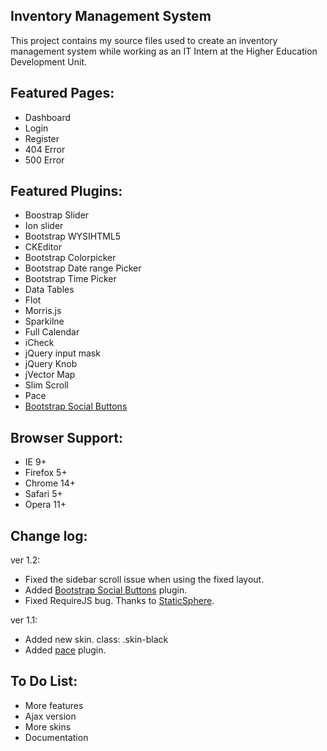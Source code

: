 Inventory Management System
------------------------
This project contains my source files used to create an inventory management system while working as an IT Intern at the Higher Education Development Unit.

Featured Pages:
----------------
- Dashboard
- Login
- Register
- 404 Error
- 500 Error

Featured Plugins:
-----------------
- Boostrap Slider
- Ion slider
- Bootstrap WYSIHTML5
- CKEditor
- Bootstrap Colorpicker
- Bootstrap Date range Picker
- Bootstrap Time Picker
- Data Tables
- Flot
- Morris.js
- Sparkilne
- Full Calendar
- iCheck
- jQuery input mask
- jQuery Knob
- jVector Map
- Slim Scroll
- Pace
- [Bootstrap Social Buttons](http://lipis.github.io/bootstrap-social/ "Bootstrap Social")

Browser Support:
----------------
- IE 9+
- Firefox 5+
- Chrome 14+
- Safari 5+
- Opera 11+

Change log:
-----------
ver 1.2:
- Fixed the sidebar scroll issue when using the fixed layout.
- Added [Bootstrap Social Buttons](http://lipis.github.io/bootstrap-social/ "Bootstrap Social") plugin.
- Fixed RequireJS bug. Thanks to [StaticSphere](https://github.com/StaticSphere "github user"). 

ver 1.1:
- Added new skin. class: .skin-black
- Added [pace](http://github.hubspot.com/pace/docs/welcome/ "pace") plugin.

To Do List:
-----------
- More features
- Ajax version
- More skins
- Documentation


